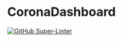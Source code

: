 # CoronaDashboard

[![GitHub Super-Linter](https://github.com/FelixGeisler/CoronaDashboard/workflows/Node.js%20CI/badge.svg)](https://github.com/marketplace/actions/super-linter)
